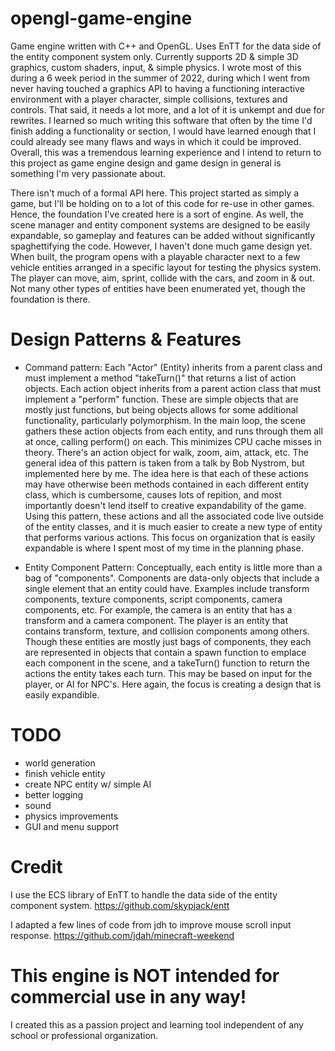 # opengl-game-engine
Game engine written with C++ and OpenGL. Uses EnTT for the data side of the entity component system only. Currently supports 2D &amp; simple 3D graphics, custom shaders, input, &amp; simple physics.
I wrote most of this during a 6 week period in the summer of 2022, during which I went from never having touched a graphics API to having a functioning interactive environment with a player character, simple collisions, textures and controls. That said, it needs a lot more, and a lot of it is unkempt and due for rewrites. I learned so much writing this software that often by the time I'd finish adding a functionality or section, I would have learned enough that I could already see many flaws and ways in which it could be improved. Overall, this was a tremendous learning experience and I intend to return to this project as game engine design and game design in general is something I'm very passionate about. 

There isn't much of a formal API here. This project started as simply a game, but I'll be holding on to a lot of this code for re-use in other games. Hence, the foundation I've created here is a sort of engine. As well, the scene manager and entity component systems are designed to be easily expandable, so gameplay and features can be added without significantly spaghettifying the code. However, I haven't done much game design yet. When built, the program opens with a playable character next to a few vehicle entities arranged in a specific layout for testing the physics system. The player can move, aim, sprint, collide with the cars, and zoom in & out. Not many other types of entities have been enumerated yet, though the foundation is there. 

# Design Patterns & Features
- Command pattern:
Each "Actor" (Entity) inherits from a parent class and must implement a method "takeTurn()" that returns a list of action objects. Each action object inherits from a parent action class that must implement a "perform" function. These are simple objects that are mostly just functions, but being objects allows for some additional functionality, particularly polymorphism. In the main loop, the scene gathers these action objects from each entity, and runs through them all at once, calling perform() on each. This minimizes CPU cache misses in theory. There's an action object for walk, zoom, aim, attack, etc. The general idea of this pattern is taken from a talk by Bob Nystrom, but implemented here by me. The idea here is that each of these actions may have otherwise been methods contained in each different entity class, which is cumbersome, causes lots of repition, and most importantly doesn't lend itself to creative expandability of the game. Using this pattern, these actions and all the associated code live outside of the entity classes, and it is much easier to create a new type of entity that performs various actions. This focus on organization that is easily expandable is where I spent most of my time in the  planning phase.

- Entity Component Pattern:
Conceptually, each entity is little more than a bag of "components". Components are data-only objects that include a single element that an entity could have. Examples include transform components, texture components, script components, camera components, etc. For example, the camera is an entity that has a transform and a camera component. The player is an entity that contains transform, texture, and collision components among others. Though these entities are mostly just bags of components, they each are represented in objects that contain a spawn function to emplace each component in the scene, and a takeTurn() function to return the actions the entity takes each turn. This may be based on input for the player, or AI for NPC's. Here again, the focus is creating a design that is easily expandible. 

# TODO
- world generation
- finish vehicle entity
- create NPC entity w/ simple AI
- better logging
- sound
- physics improvements
- GUI and menu support

# Credit
I use the ECS library of EnTT to handle the data side of the entity component system.
https://github.com/skypjack/entt

I adapted a few lines of code from jdh to improve mouse scroll input response.
https://github.com/jdah/minecraft-weekend

# This engine is NOT intended for commercial use in any way!
I created this as a passion project and learning tool independent of any school or professional organization.
